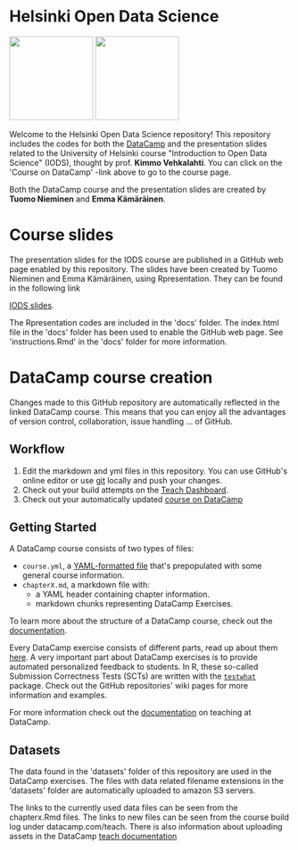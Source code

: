 # Helsinki Open Data Science 

<a href=https://www.datacamp.com/teach/repositories/73911639/go target="_blank"><img src="https://s3.amazonaws.com/assets.datacamp.com/img/github/content-engineering-repos/course_button.png" width="150"></a>
<a href=https://www.datacamp.com/teach/repositories target="_blank"><img src="https://s3.amazonaws.com/assets.datacamp.com/img/github/content-engineering-repos/dashboard_button.png" width="150"></a>

Welcome to the Helsinki Open Data Science repository! This repository includes the codes for both the <a href=https://www.datacamp.com target="_blank">DataCamp</a> and the presentation slides related to the University of Helsinki course "Introduction to Open Data Science" (IODS), thought by prof. <b>Kimmo Vehkalahti</b>. You can click on the 'Course on DataCamp' -link above to go to the course page. 

Both the DataCamp course and the presentation slides are created by <b>Tuomo Nieminen</b> and <b>Emma Kämäräinen</b>. 


# Course slides

The presentation slides for the IODS course are published in a GitHub web page enabled by this repository. The slides have been created by Tuomo Nieminen and Emma Kämäräinen, using Rpresentation. They can be found in the following link  

[IODS slides](https://tuomonieminen.github.io/Helsinki-Open-Data-Science/#).  

The Rpresentation codes are included in the 'docs' folder. The index.html file in the 'docs' folder has been used to enable the GitHub web page. See 'instructions.Rmd' in the 'docs' folder for more information.  
# DataCamp course creation

Changes made to this GitHub repository are automatically reflected in the linked DataCamp course. This means that you can enjoy all the advantages of version control, collaboration, issue handling ... of GitHub.

## Workflow

1. Edit the markdown and yml files in this repository. You can use GitHub's online editor or use <a href=https://git-scm.com/ target="_blank">git</a> locally and push your changes.
2. Check out your build attempts on the <a href=https://www.datacamp.com/teach/repositories target="_blank">Teach Dashboard</a>.
3. Check out your automatically updated <a href=https://www.datacamp.com/teach/repositories/73911639/go target="_blank">course on DataCamp</a>

## Getting Started

A DataCamp course consists of two types of files:

- `course.yml`, a <a href=http://docs.ansible.com/ansible/YAMLSyntax.html target="_blank">YAML-formatted file</a> that's prepopulated with some general course information.
- `chapterX.md`, a markdown file with:
   - a YAML header containing chapter information.
   - markdown chunks representing DataCamp Exercises.

To learn more about the structure of a DataCamp course, check out the <a href=https://www.datacamp.com/teach/documentation#tab_course_structure target="_blank">documentation</a>.

Every DataCamp exercise consists of different parts, read up about them <a href=https://www.datacamp.com/teach/documentation#tab_code_exercises target="_blank">here</a>. A very important part about DataCamp exercises is to provide automated personalized feedback to students. In R, these so-called Submission Correctness Tests (SCTs) are written with the <a href=https://github.com/datacamp/testwhat target="_blank">`testwhat`</a> package. Check out the GitHub repositories' wiki pages for more information and examples.

For more information check out the <a href=https://www.datacamp.com/teach/documentation target="_blank">documentation</a> on teaching at DataCamp.

## Datasets  

The data found in the 'datasets' folder of this repository are used in the DataCamp exercises. The files with data related filename extensions in the 'datasets' folder are automatically uploaded to amazon S3 servers.  

The links to the currently used data files can be seen from the chapterx.Rmd files. The links to new files can be seen from the course build log under datacamp.com/teach. There is also information about uploading assets in the DataCamp [teach documentation](https://www.datacamp.com/teach/documentation#tab_upload_assets)


